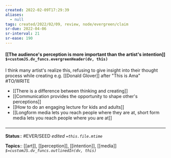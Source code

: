 ```yaml
---
created: 2022-02-09T17:29:39 
aliases:
  - null
tags: created/2022/02/09, review, node/evergreen/claim
sr-due: 2022-04-06
sr-interval: 21
sr-ease: 190
---
```


#### [[The audience's perception is more important than the artist's intention]] `$=customJS.dv_funcs.evergreenHeader(dv, this)`

I think many artist's realize this, refusing to give insight into their thought process while creating e.g. [[Donald Glover]] after "This is Ama"
#TO/WRITE 
- [[There is a difference between thinking and creating]]
- [[Communication provides the opportunity to shape other's perceptions]]
- [[How to do an engaging lecture for kids and adults]]
- [[Longform media lets you reach people where they are at, short form media lets you reach people where you are at]]
 
### <hr class="footnote"/>

**Status**:: #EVER/SEED 
*edited `=this.file.mtime`*

**Topics**:: [[art]], [[perception]], [[intention]], [[media]]
*`$=customJS.dv_funcs.outlinedIn(dv, this)`*
